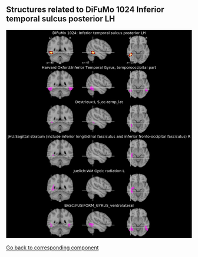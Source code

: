 


## Structures related to DiFuMo 1024 Inferior temporal sulcus posterior LH

![983](983.jpg "Structures related to DiFuMo 1024 Inferior temporal sulcus posterior LH")

[Go back to corresponding component](https://parietal-inria.github.io/DiFuMo/1024/html/983.html)